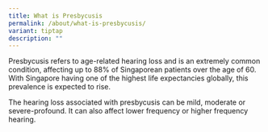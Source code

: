 ```yaml
---
title: What is Presbycusis
permalink: /about/what-is-presbycusis/
variant: tiptap
description: ""
---
```

<p>Presbycusis refers to age-related hearing loss and is an extremely common
condition, affecting up to 88% of Singaporean patients over the age of
60. With Singapore having one of the highest life expectancies globally,
this prevalence is expected to rise.</p>
<p>The hearing loss associated with presbycusis can be mild, moderate or
severe-profound. It can also affect lower frequency or higher frequency
hearing.</p>